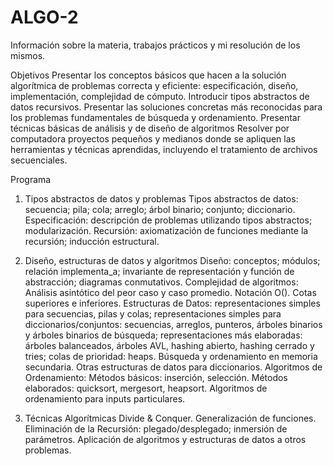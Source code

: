 # ALGO-2
Información sobre la materia, trabajos prácticos y mi resolución de los mismos.

Objetivos
Presentar los conceptos básicos que hacen a la solución algorítmica de problemas correcta y eficiente: especificación, diseño, implementación, complejidad de cómputo.
Introducir tipos abstractos de datos recursivos.
Presentar las soluciones concretas más reconocidas para los problemas fundamentales de búsqueda y ordenamiento.
Presentar técnicas básicas de análisis y de diseño de algoritmos
Resolver por computadora proyectos pequeños y medianos donde se apliquen las herramientas y técnicas aprendidas, incluyendo el tratamiento de archivos secuenciales.
 

Programa
1. Tipos abstractos de datos y problemas
Tipos abstractos de datos: secuencia; pila; cola; arreglo; árbol binario; conjunto; diccionario.
Especificación: descripción de problemas utilizando tipos abstractos; modularización.
Recursión: axiomatización de funciones mediante la recursión; inducción estructural.
 

2. Diseño, estructuras de datos y algoritmos
Diseño: conceptos; módulos; relación implementa_a; invariante de representación y función de abstracción; diagramas conmutativos.
Complejidad de algoritmos: Análisis asintótico del peor caso y caso promedio. Notación O(). Cotas superiores e inferiores.
Estructuras de Datos: representaciones simples para secuencias, pilas y colas; representaciones simples para diccionarios/conjuntos: secuencias, arreglos, punteros, árboles binarios y árboles binarios de búsqueda; representaciones más elaboradas: árboles balanceados, árboles AVL, hashing abierto, hashing cerrado y tries; colas de prioridad: heaps. Búsqueda y ordenamiento en memoria secundaria. Otras estructuras de datos para diccionarios.
Algoritmos de Ordenamiento: Métodos básicos: inserción, selección. Métodos elaborados: quicksort, mergesort, heapsort. Algoritmos de ordenamiento para inputs particulares.
 

3. Técnicas Algorítmicas
Divide & Conquer.
Generalización de funciones.
Eliminación de la Recursión: plegado/desplegado; inmersión de parámetros.
Aplicación de algoritmos y estructuras de datos a otros problemas.
